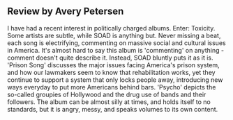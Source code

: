 ## Review by Avery Petersen
I have had a recent interest in politically charged albums. Enter: Toxicity. 
Some artists are subtle, while SOAD is anything but. Never missing a beat, each song is electrifying, commenting on massive social and cultural issues in America. It's almost hard to say this album is 'commenting' on anything - comment doesn't quite describe it. Instead, SOAD bluntly puts it as it is. 'Prison Song' discusses the major issues facing America's prison system, and how our lawmakers seem to know that rehabilitation works, yet they continue to support a system that only locks people away, introducing new ways everyday to put more Americans behind bars. 'Psycho' depicts the so-called groupies of Hollywood and the drug use of bands and their followers. The album can be almost silly at times, and holds itself to no standards, but it is angry, messy, and speaks volumes to its own content. 